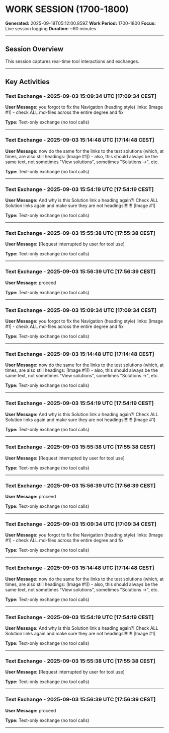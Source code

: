 # WORK SESSION (1700-1800)

**Generated:** 2025-09-18T05:12:00.859Z
**Work Period:** 1700-1800
**Focus:** Live session logging
**Duration:** ~60 minutes

---

## Session Overview

This session captures real-time tool interactions and exchanges.

---

## Key Activities

### Text Exchange - 2025-09-03 15:09:34 UTC [17:09:34 CEST]

**User Message:** you forgot to fix the Navigation (heading style) links: [Image #1] - check ALL md-files across the entire degree and fix

**Type:** Text-only exchange (no tool calls)

---

### Text Exchange - 2025-09-03 15:14:48 UTC [17:14:48 CEST]

**User Message:** now do the same for the links to the test solutions (which, at times, are also still headings: [Image #1]) - also, this should always be the same text, not sometimes "View solutions", sometimes "Solutions ->", etc.

**Type:** Text-only exchange (no tool calls)

---

### Text Exchange - 2025-09-03 15:54:19 UTC [17:54:19 CEST]

**User Message:** And why is this Solution link a heading again?! Check ALL Solution links again and make sure they are not headings!!!!!!! [Image #1]

**Type:** Text-only exchange (no tool calls)

---

### Text Exchange - 2025-09-03 15:55:38 UTC [17:55:38 CEST]

**User Message:** [Request interrupted by user for tool use]

**Type:** Text-only exchange (no tool calls)

---

### Text Exchange - 2025-09-03 15:56:39 UTC [17:56:39 CEST]

**User Message:** proceed

**Type:** Text-only exchange (no tool calls)

---

### Text Exchange - 2025-09-03 15:09:34 UTC [17:09:34 CEST]

**User Message:** you forgot to fix the Navigation (heading style) links: [Image #1] - check ALL md-files across the entire degree and fix

**Type:** Text-only exchange (no tool calls)

---

### Text Exchange - 2025-09-03 15:14:48 UTC [17:14:48 CEST]

**User Message:** now do the same for the links to the test solutions (which, at times, are also still headings: [Image #1]) - also, this should always be the same text, not sometimes "View solutions", sometimes "Solutions ->", etc.

**Type:** Text-only exchange (no tool calls)

---

### Text Exchange - 2025-09-03 15:54:19 UTC [17:54:19 CEST]

**User Message:** And why is this Solution link a heading again?! Check ALL Solution links again and make sure they are not headings!!!!!!! [Image #1]

**Type:** Text-only exchange (no tool calls)

---

### Text Exchange - 2025-09-03 15:55:38 UTC [17:55:38 CEST]

**User Message:** [Request interrupted by user for tool use]

**Type:** Text-only exchange (no tool calls)

---

### Text Exchange - 2025-09-03 15:56:39 UTC [17:56:39 CEST]

**User Message:** proceed

**Type:** Text-only exchange (no tool calls)

---

### Text Exchange - 2025-09-03 15:09:34 UTC [17:09:34 CEST]

**User Message:** you forgot to fix the Navigation (heading style) links: [Image #1] - check ALL md-files across the entire degree and fix

**Type:** Text-only exchange (no tool calls)

---

### Text Exchange - 2025-09-03 15:14:48 UTC [17:14:48 CEST]

**User Message:** now do the same for the links to the test solutions (which, at times, are also still headings: [Image #1]) - also, this should always be the same text, not sometimes "View solutions", sometimes "Solutions ->", etc.

**Type:** Text-only exchange (no tool calls)

---

### Text Exchange - 2025-09-03 15:54:19 UTC [17:54:19 CEST]

**User Message:** And why is this Solution link a heading again?! Check ALL Solution links again and make sure they are not headings!!!!!!! [Image #1]

**Type:** Text-only exchange (no tool calls)

---

### Text Exchange - 2025-09-03 15:55:38 UTC [17:55:38 CEST]

**User Message:** [Request interrupted by user for tool use]

**Type:** Text-only exchange (no tool calls)

---

### Text Exchange - 2025-09-03 15:56:39 UTC [17:56:39 CEST]

**User Message:** proceed

**Type:** Text-only exchange (no tool calls)

---

